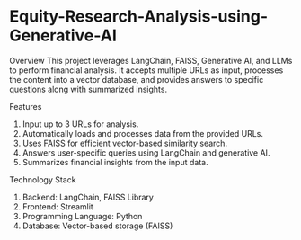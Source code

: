 # Equity-Research-Analysis-using-Generative-AI
Overview
This project leverages LangChain, FAISS, Generative AI, and LLMs to perform financial analysis. It accepts multiple URLs as input, processes the content into a vector database, and provides answers to specific questions along with summarized insights.

Features
1. Input up to 3 URLs for analysis.
2. Automatically loads and processes data from the provided URLs.
3. Uses FAISS for efficient vector-based similarity search.
4. Answers user-specific queries using LangChain and generative AI.
5. Summarizes financial insights from the input data.

Technology Stack
1. Backend: LangChain, FAISS Library
2. Frontend: Streamlit
3. Programming Language: Python
4. Database: Vector-based storage (FAISS)
